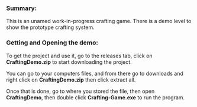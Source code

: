 ### Summary:

This is an unamed work-in-progress crafting game. There is a demo level to show the prototype crafting system.

### Getting and Opening the demo:

To get the project and use it, go to the releases tab, click on __CraftingDemo.zip__ to start downloading the project.

You can go to your computers files, and from there go to downloads and right click on __CraftingDemo.zip__ then click extract all.

Once that is done, go to where you stored the file, then open __CraftingDemo__, then double click __Crafting-Game.exe__ to run the program.

